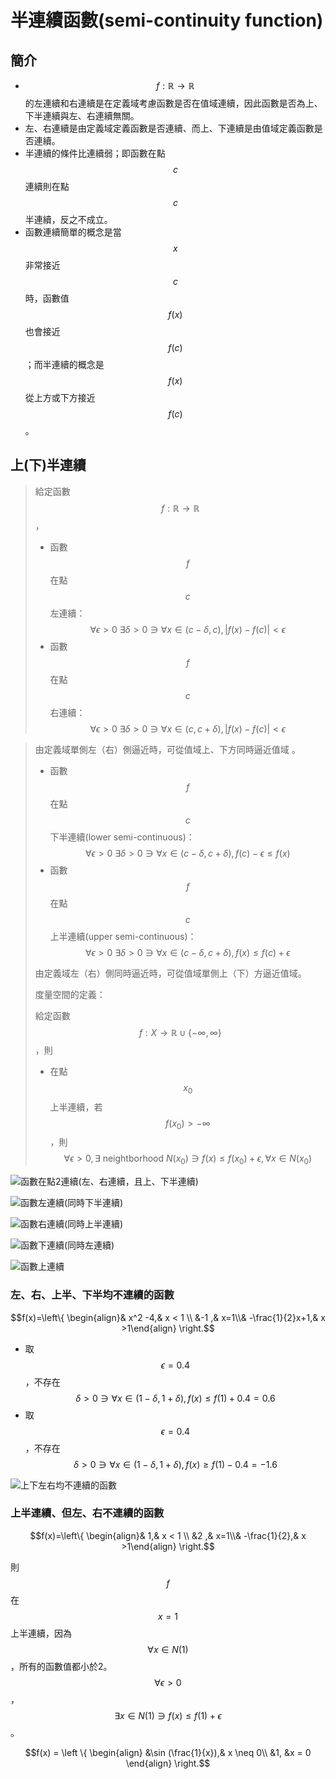 # 半連續函數\(semi-continuity function\)

## 簡介

* $$f: \mathbb{R} \rightarrow \mathbb{R}$$的左連續和右連續是在定義域考慮函數是否在值域連續，因此函數是否為上、下半連續與左、右連續無關。
*  左、右連續是由定義域定義函數是否連續、而上、下連續是由值域定義函數是否連續。
* 半連續的條件比連續弱；即函數在點$$c$$連續則在點$$c$$半連續，反之不成立。
* 函數連續簡單的概念是當$$x$$非常接近$$c$$時，函數值$$f(x)$$也會接近$$f(c)$$；而半連續的概念是$$f(x)$$從上方或下方接近$$f(c)$$。

## 上\(下\)半連續

> 給定函數$$f: \mathbb{R} \rightarrow \mathbb{R}$$，
>
> * 函數$$f$$在點$$c$$左連續：$$\forall \epsilon>0 ~\exists \delta >0 \ni \forall x \in (c−\delta,c), |f(x)−f(c)|<\epsilon $$
> * 函數$$f$$在點$$c$$右連續：$$\forall \epsilon>0 ~\exists \delta >0 \ni \forall x \in (c,c+\delta), |f(x)−f(c)|<\epsilon $$

> 由定義域單側左（右）側逼近時，可從值域上、下方同時逼近值域。
>
> * 函數$$f$$在點$$c$$下半連續\(lower semi-continuous\)：$$\forall \epsilon>0~ \exists \delta>0 \ni \forall x \in (c−\delta,c+\delta),f(c)−\epsilon \leq  f(x) $$
> * 函數$$f$$在點$$c$$上半連續\(upper semi-continuous\)： $$\forall \epsilon>0 ~\exists \delta>0 \ni \forall x \in (c−\delta,c+\delta), f(x)\leq f(c)+\epsilon $$
>
> 由定義域左（右）側同時逼近時，可從值域單側上（下）方逼近值域。
>
> 度量空間的定義：
>
> 給定函數$$f: X \rightarrow \mathbb{R} \cup \{-\infty, \infty\}$$，則
>
> * 在點$$x_0$$上半連續，若$$f(x_0) > -\infty$$，則$$\forall \epsilon > 0, \exists \text{ neightborhood } N(x_0)\ni f(x) \leq f(x_0)+ \epsilon, \forall x \in N(x_0)$$

![&#x51FD;&#x6578;&#x5728;&#x9EDE;2&#x9023;&#x7E8C;\(&#x5DE6;&#x3001;&#x53F3;&#x9023;&#x7E8C;&#xFF0C;&#x4E14;&#x4E0A;&#x3001;&#x4E0B;&#x534A;&#x9023;&#x7E8C;\)](../../.gitbook/assets/conti-func-min.png)

![&#x51FD;&#x6578;&#x5DE6;&#x9023;&#x7E8C;\(&#x540C;&#x6642;&#x4E0B;&#x534A;&#x9023;&#x7E8C;\)](../../.gitbook/assets/left-conti-min.png)

![&#x51FD;&#x6578;&#x53F3;&#x9023;&#x7E8C;\(&#x540C;&#x6642;&#x4E0A;&#x534A;&#x9023;&#x7E8C;\)](../../.gitbook/assets/right-conti-min.png)

![&#x51FD;&#x6578;&#x4E0B;&#x9023;&#x7E8C;\(&#x540C;&#x6642;&#x5DE6;&#x9023;&#x7E8C;\)](../../.gitbook/assets/lower-semi-conti-min.png)

![&#x51FD;&#x6578;&#x4E0A;&#x9023;&#x7E8C;](../../.gitbook/assets/upper-semi-conti-min.png)

### 左、右、上半、下半均不連續的函數

$$f(x)=\left\{  \begin{align}& x^2 -4,& x < 1 \\ &-1 ,& x=1\\& -\frac{1}{2}x+1,& x >1\end{align} \right.$$

* 取$$\epsilon = 0.4$$，不存在$$\delta >0 \ni \forall x \in (1 -\delta, 1+\delta), f(x)\leq f(1)+0.4=0.6$$
* 取$$\epsilon = 0.4$$，不存在$$\delta >0 \ni \forall x \in (1 -\delta, 1+\delta), f(x)\geq f(1)-0.4=-1.6$$

![&#x4E0A;&#x4E0B;&#x5DE6;&#x53F3;&#x5747;&#x4E0D;&#x9023;&#x7E8C;&#x7684;&#x51FD;&#x6578;](../../.gitbook/assets/all-not-conti.png)

### 上半連續、但左、右不連續的函數

$$f(x)=\left\{  \begin{align}& 1,& x < 1 \\ &2 ,& x=1\\& -\frac{1}{2},& x >1\end{align} \right.$$

則$$f$$在$$x=1$$上半連續，因為$$\forall  x \in N(1)$$，所有的函數值都小於2。$$\forall \epsilon >0 $$，$$\exists x \in N(1) \ni f(x) \leq f(1) + \epsilon$$。



$$f(x) = \left \{ \begin{align} &\sin (\frac{1}{x}),& x \neq 0\\ &1, &x = 0  \end{align}  \right.$$



